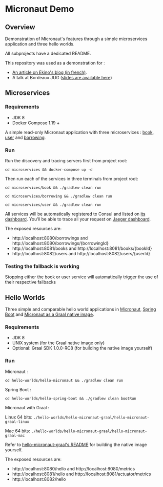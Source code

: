 # Micronaut Demo

## Overview

Demonstration of Micronaut's features through a simple microservices application and three hello worlds.

All subprojects have a dedicated README.

This repository was used as a demonstration for :
* [An article on Ekino's blog (in french)](https://www.ekino.com/micronaut-le-microframework-pour-microservices/).
* A talk at Bordeaux JUG ([slides are available here](https://sites.google.com/view/jug-micronaut))

## Microservices

### Requirements

* JDK 8
* Docker Compose 1.19 +

A simple read-only Micronaut application with three microservices : [book](microservices/book), [user](microservices/user) and [borrowing](microservices/borrowing).

### Run

Run the discovery and tracing servers first from project root:

`cd microservices && docker-compose up -d`

Then run each of the services in three terminals from project root:

`cd microservices/book && ./gradlew clean run`

`cd microservices/borrowing && ./gradlew clean run`

`cd microservices/user && ./gradlew clean run`

All services will be automatically registered to Consul and listed on [its dashboard](http://localhost:8500).
You'll be able to trace all your request on [Jaeger dashboard](http://localhost:16686).

The exposed resources are:

* http://localhost:8080/borrowings and http://localhost:8080/borrowings/{borrowingId}
* http://localhost:8081/books and http://localhost:8081/books/{bookId}
* http://localhost:8082/users and http://localhost:8082/users/{userId}

### Testing the fallback is working

Stopping either the book or user service will automatically trigger the use of their respective fallbacks

## Hello Worlds

Three simple and comparable hello world applications in [Micronaut](hello-worlds/hello-micronaut), [Spring Boot](hello-worlds/hello-spring-boot) and [Micronaut as a Graal native image](hello-worlds/hello-micronaut-graal).

### Requirements

* JDK 8
* UNIX system (for the Graal native image only)
* Optional: Graal SDK 1.0.0-RC8 (for building the native image yourself)

### Run

Micronaut :

`cd hello-worlds/hello-micronaut && ./gradlew clean run`

Spring Boot :

`cd hello-worlds/hello-spring-boot && ./gradlew clean bootRun`

Micronaut with Graal :

Linux 64 bits: `./hello-worlds/hello-micronaut-graal/hello-micronaut-graal-linux`

Mac 64 bits: `./hello-worlds/hello-micronaut-graal/hello-micronaut-graal-mac`

Refer to [hello-micronaut-graal's README](hello-worlds/hello-micronaut-graal/README.md) for building the native image yourself.


The exposed resources are:

* http://localhost:8080/hello and http://localhost:8080/metrics
* http://localhost:8081/hello and http://localhost:8081/actuator/metrics
* http://localhost:8082/hello
